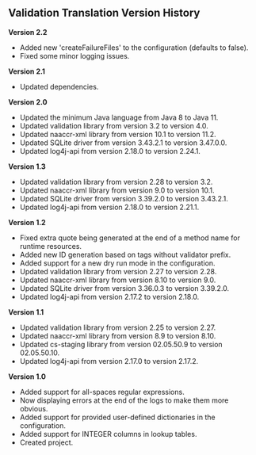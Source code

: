 ## Validation Translation Version History

**Version 2.2**

- Added new 'createFailureFiles' to the configuration (defaults to false).
- Fixed some minor logging issues.

**Version 2.1**

- Updated dependencies.

**Version 2.0**

- Updated the minimum Java language from Java 8 to Java 11.
- Updated validation library from version 3.2 to version 4.0.
- Updated naaccr-xml library from version 10.1 to version 11.2.
- Updated SQLite driver from version 3.43.2.1 to version 3.47.0.0.
- Updated log4j-api from version 2.18.0 to version 2.24.1.

**Version 1.3**

- Updated validation library from version 2.28 to version 3.2.
- Updated naaccr-xml library from version 9.0 to version 10.1.
- Updated SQLite driver from version 3.39.2.0 to version 3.43.2.1.
- Updated log4j-api from version 2.18.0 to version 2.21.1.

**Version 1.2**

- Fixed extra quote being generated at the end of a method name for runtime resources.
- Added new ID generation based on tags without validator prefix.
- Added support for a new dry run mode in the configuration.
- Updated validation library from version 2.27 to version 2.28.
- Updated naaccr-xml library from version 8.10 to version 9.0.
- Updated SQLite driver from version 3.36.0.3 to version 3.39.2.0.
- Updated log4j-api from version 2.17.2 to version 2.18.0.

**Version 1.1**

- Updated validation library from version 2.25 to version 2.27.
- Updated naaccr-xml library from version 8.9 to version 8.10.
- Updated cs-staging library from version 02.05.50.9 to version 02.05.50.10.
- Updated log4j-api from version 2.17.0 to version 2.17.2.

**Version 1.0**

- Added support for all-spaces regular expressions.
- Now displaying errors at the end of the logs to make them more obvious.
- Added support for provided user-defined dictionaries in the configuration.
- Added support for INTEGER columns in lookup tables.
- Created project.
